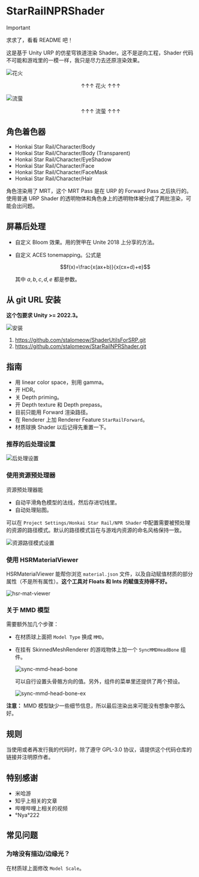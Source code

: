 # StarRailNPRShader

> [!IMPORTANT]
> 求求了，看看 README 吧！

这是基于 Unity URP 的仿星穹铁道渲染 Shader。这不是逆向工程，Shader 代码不可能和游戏里的一模一样，我只是尽力去还原渲染效果。

![花火](Screenshots~/sparkle.png)

<p align="center">↑↑↑ 花火 ↑↑↑</p>

![流萤](Screenshots~/firefly.png)

<p align="center">↑↑↑ 流萤 ↑↑↑</p>

## 角色着色器

- Honkai Star Rail/Character/Body
- Honkai Star Rail/Character/Body (Transparent)
- Honkai Star Rail/Character/EyeShadow
- Honkai Star Rail/Character/Face
- Honkai Star Rail/Character/FaceMask
- Honkai Star Rail/Character/Hair

角色渲染用了 MRT，这个 MRT Pass 是在 URP 的 Forward Pass 之后执行的。使用普通 URP Shader 的透明物体和角色身上的透明物体被分成了两批渲染，可能会出问题。

## 屏幕后处理

- 自定义 Bloom 效果。用的贺甲在 Unite 2018 上分享的方法。
- 自定义 ACES tonemapping。公式是

    $$f(x)=\frac{x(ax+b)}{x(cx+d)+e}$$

    其中 $a,b,c,d,e$ 都是参数。

## 从 git URL 安装

**这个包要求 Unity >= 2022.3。**

![安装](Screenshots~/_install.png)

1. https://github.com/stalomeow/ShaderUtilsForSRP.git
2. https://github.com/stalomeow/StarRailNPRShader.git

## 指南

- 用 linear color space，别用 gamma。
- 开 HDR。
- 关 Depth priming。
- 开 Depth texture 和 Depth prepass。
- 目前只能用 Forward 渲染路径。
- 在 Renderer 上加 Renderer Feature `StarRailForward`。
- 材质球换 Shader 以后记得先重置一下。

### 推荐的后处理设置

![后处理设置](Screenshots~/_postprocessing.png)

### 使用资源预处理器

资源预处理器能

- 自动平滑角色模型的法线，然后存进切线里。
- 自动处理贴图。

可以在 `Project Settings/Honkai Star Rail/NPR Shader` 中配置需要被预处理的资源的路径模式。默认的路径模式旨在与游戏内资源的命名风格保持一致。

![资源路径模式设置](Screenshots~/_asset_path_patterns.png)

### 使用 HSRMaterialViewer

HSRMaterialViewer 能帮你浏览 `material.json` 文件，以及自动赋值材质的部分属性（不是所有属性）。**这个工具对 Floats 和 Ints 的赋值支持得不好。**

![hsr-mat-viewer](Screenshots~/_hsr_mat_viewer.gif)

### 关于 MMD 模型

需要额外加几个步骤：

- 在材质球上面把 `Model Type` 换成 `MMD`。
- 在挂有 SkinnedMeshRenderer 的游戏物体上加一个 `SyncMMDHeadBone` 组件。

    ![sync-mmd-head-bone](Screenshots~/_sync_mmd_head_bone.png)

    可以自行设置头骨骼方向的值。另外，组件的菜单里还提供了两个预设。

    ![sync-mmd-head-bone-ex](Screenshots~/_sync_mmd_head_bone_ex.png)

**注意：** MMD 模型缺少一些细节信息，所以最后渲染出来可能没有想象中那么好。

## 规则

当使用或者再发行我的代码时，除了遵守 GPL-3.0 协议，请提供这个代码仓库的链接并注明原作者。

## 特别感谢

- 米哈游
- 知乎上相关的文章
- 哔哩哔哩上相关的视频
- °Nya°222

## 常见问题

### 为啥没有描边/边缘光？

在材质球上面修改 `Model Scale`。